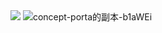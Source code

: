 <img src='https://loremxuetengfei.oss-cn-beijing.aliyuncs.com/dockercommand-1555664077.png'/>

<img src='https://loremxuetengfei.oss-cn-beijing.aliyuncs.com/uPic/concept-porta的副本-b1aWEi.png' alt='concept-porta的副本-b1aWEi'/>
